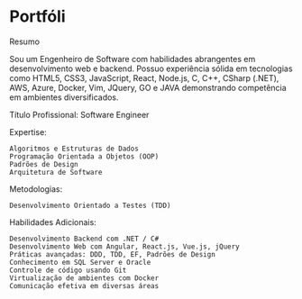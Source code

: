 # Portfóli
Resumo

Sou um Engenheiro de Software com habilidades abrangentes em desenvolvimento web e backend. Possuo experiência sólida em tecnologias como HTML5, CSS3, JavaScript, React, Node.js, C, C++, CSharp (.NET), AWS, Azure, Docker, Vim, JQuery, GO e JAVA demonstrando competência em ambientes diversificados.

Título Profissional:
Software Engineer

Expertise:

    Algoritmos e Estruturas de Dados
    Programação Orientada a Objetos (OOP)
    Padrões de Design
    Arquitetura de Software

Metodologias:

    Desenvolvimento Orientado a Testes (TDD)

Habilidades Adicionais:

    Desenvolvimento Backend com .NET / C#
    Desenvolvimento Web com Angular, React.js, Vue.js, jQuery
    Práticas avançadas: DDD, TDD, EF, Padrões de Design
    Conhecimento em SQL Server e Oracle
    Controle de código usando Git
    Virtualização de ambientes com Docker
    Comunicação efetiva em diversas áreas
